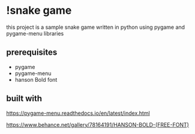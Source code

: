 # !snake game

this project is a sample snake game written in python using pygame and pygame-menu libraries

## prerequisites

- pygame
- pygame-menu
- hanson Bold font

## built with

https://pygame-menu.readthedocs.io/en/latest/index.html

https://www.behance.net/gallery/78164191/HANSON-BOLD-(FREE-FONT)

